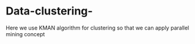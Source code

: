 # Data-clustering-
Here we use KMAN algorithm for clustering so that we can apply parallel mining concept 
